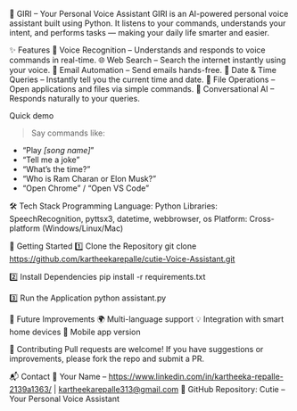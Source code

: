 🚀 GIRI – Your Personal Voice Assistant
GIRI is an AI-powered personal voice assistant built using Python. It listens to your commands, understands your intent, and performs tasks — making your daily life smarter and easier.

✨ Features
🎤 Voice Recognition – Understands and responds to voice commands in real-time.
🌐 Web Search – Search the internet instantly using your voice.
📧 Email Automation – Send emails hands-free.
📅 Date & Time Queries – Instantly tell you the current time and date.
📂 File Operations – Open applications and files via simple commands.
🤖 Conversational AI – Responds naturally to your queries.

Quick demo
> Say commands like:
- “Play *[song name]*”
- “Tell me a joke”
- “What’s the time?”
- “Who is Ram Charan or Elon Musk?”
- “Open Chrome” / “Open VS Code”

🛠 Tech Stack
Programming Language: Python
Libraries: SpeechRecognition, pyttsx3, datetime, webbrowser, os
Platform: Cross-platform (Windows/Linux/Mac)


🚀 Getting Started
1️⃣ Clone the Repository
git clone https://github.com/kartheekarepalle/cutie-Voice-Assistant.git

2️⃣ Install Dependencies
pip install -r requirements.txt

3️⃣ Run the Application
python assistant.py

🎯 Future Improvements
🌍 Multi-language support
💡 Integration with smart home devices
📱 Mobile app version

🤝 Contributing
Pull requests are welcome! If you have suggestions or improvements, please fork the repo and submit a PR.

📬 Contact
💌 Your Name – https://www.linkedin.com/in/kartheeka-repalle-2139a1363/ | kartheekarepalle313@gmail.com
📂 GitHub Repository: Cutie – Your Personal Voice Assistant